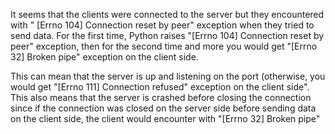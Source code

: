 It seems that the clients were connected to the server but they encountered with " [Errno 104] Connection reset by peer" exception when they tried to send data. For the first time, Python raises "[Errno 104] Connection reset by peer" exception, then for the second time and more you would get "[Errno 32] Broken pipe" exception on the client side.

This can mean that the server is up and listening on the port (otherwise, you would get "[Errno 111] Connection refused" exception on the client side". This also means that the server is crashed before closing the connection since if the connection was closed on the server side before sending data on the client side, the client would encounter with "[Errno 32] Broken pipe"
